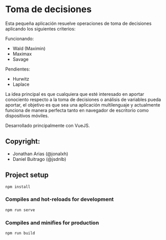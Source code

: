 # Toma de decisiones

Esta pequeña aplicación resuelve operaciones de toma de decisiones aplicando los siguientes criterios:


Funcionando:
- Wald (Maximin)
- Maximax
- Savage

Pendientes:
- Hurwitz
- Laplace


La idea principal es que cualquiera que esté interesado en aportar conociento respecto a la toma de decisiones o análisis de variables pueda aportar, el objetivo es que sea una aplicación multilenguaje y actualmente funciona de manera perfecta tanto en navegador de escritorio como dispositivos móviles.


Desarrollado principalmente con VueJS.


## Copyright:
- Jonathan Arias (@jonalxh)
- Daniel Buitrago (@jsdnlb)


## Project setup
```
npm install
```

### Compiles and hot-reloads for development
```
npm run serve
```

### Compiles and minifies for production
```
npm run build
```

